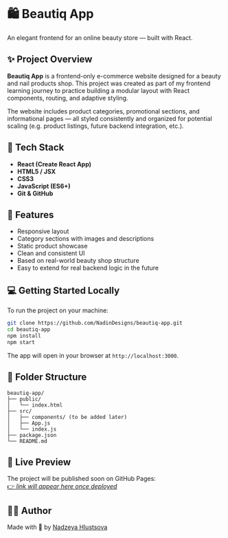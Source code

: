 # 🛍️ Beautiq App

An elegant frontend for an online beauty store — built with React.

## ✨ Project Overview

**Beautiq App** is a frontend-only e-commerce website designed for a beauty and nail products shop. This project was created as part of my frontend learning journey to practice building a modular layout with React components, routing, and adaptive styling.

The website includes product categories, promotional sections, and informational pages — all styled consistently and organized for potential scaling (e.g. product listings, future backend integration, etc.).

## 🔧 Tech Stack

- **React (Create React App)**
- **HTML5 / JSX**
- **CSS3**
- **JavaScript (ES6+)**
- **Git & GitHub**

## 📸 Features

- Responsive layout
- Category sections with images and descriptions
- Static product showcase
- Clean and consistent UI
- Based on real-world beauty shop structure
- Easy to extend for real backend logic in the future

## 💻 Getting Started Locally

To run the project on your machine:

```bash
git clone https://github.com/NadinDesigns/beautiq-app.git
cd beautiq-app
npm install
npm start
```

The app will open in your browser at `http://localhost:3000`.

## 📁 Folder Structure

```
beautiq-app/
├── public/
│   └── index.html
├── src/
│   ├── components/ (to be added later)
│   ├── App.js
│   └── index.js
├── package.json
└── README.md
```

## 📍 Live Preview

The project will be published soon on GitHub Pages:  
[👉 *link will appear here once deployed*](https://nadindesigns.github.io/beautiq-shop)

## 🙋‍♀️ Author

Made with 💅 by [Nadzeya Hlustsova](https://www.linkedin.com/in/nadin-designs-8a9053356)
